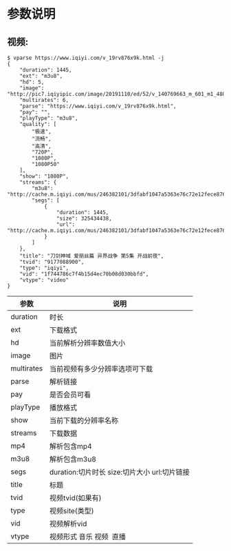 # 参数说明
## 视频:
```
$ vparse https://www.iqiyi.com/v_19rv876x9k.html -j
{
    "duration": 1445,
    "ext": "m3u8",
    "hd": 5,
    "image": "http://pic7.iqiyipic.com/image/20191110/ed/52/v_140769663_m_601_m1_480_270.jpg",
    "multirates": 6,
    "parse": "https://www.iqiyi.com/v_19rv876x9k.html",
    "pay": "",
    "playType": "m3u8",
    "quality": [
        "极速",
        "流畅",
        "高清",
        "720P",
        "1080P",
        "1080P50"
    ],
    "show": "1080P",
    "streams": {
        "m3u8": "http://cache.m.iqiyi.com/mus/246382101/3dfabf1047a5363e76c72e12fece8764/afbe8fd3d73448c9//20191107/00/78/ef4f5563bef229be82c368d0cb153807.m3u8",
        "segs": [
            {
                "duration": 1445,
                "size": 325434438,
                "url": "http://cache.m.iqiyi.com/mus/246382101/3dfabf1047a5363e76c72e12fece8764/afbe8fd3d73448c9//20191107/00/78/ef4f5563bef229be82c368d0cb153807.m3u8"
            }
        ]
    },
    "title": "刀剑神域 爱丽丝篇 异界战争 第5集 开战前夜",
    "tvid": "9177088900",
    "type": "iqiyi",
    "vid": "1f744786c7f4b15d4ec70b08d030bbfd",
    "vtype": "video"
}
```

| 参数 | 说明 |
| --- | --- |
| duration | 时长 |
| ext | 下载格式 |
| hd | 当前解析分辨率数值大小 |
| image | 图片 |
| multirates  | 当前视频有多少分辨率选项可下载 |
| parse | 解析链接 |
| pay | 是否会员可看 |
| playType | 播放格式 |
| show | 当前下载的分辨率名称 |
| streams | 下载数据 |
| mp4 | 解析包含mp4 |
| m3u8 | 解析包含m3u8 |
| segs | duration:切片时长 size:切片大小 url:切片链接 |
| title | 标题 |
| tvid | 视频tvid(如果有) |
| type | 视频site(类型) |
| vid | 视频解析vid |
| vtype | 视频形式 音乐 视频  直播 |
